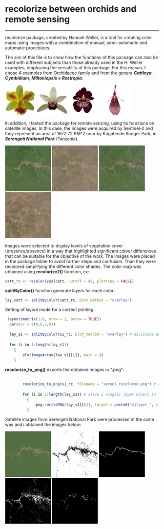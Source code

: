 
# recolorize between orchids and remote sensing
***

recolorize package, created by Hannah Weller, is a tool for creating color maps using images with 
a combination of manual, semi-automatic and automatic procedures.

The aim of this file is to show how the functions of this package can also be used with 
different subjects than those already used in the H. Weller examples, emphasing the versatility
of this package.
For this reason, I chose 4 examples from Orchidacee family and from the genera
***Cattleya***, ***Cymbidium***, ***Miltoniopsis*** e ***Restrepia***.


<img src="https://github.com/VincenzoBusiello/recolorize/blob/main/images/cattleya.png?raw=true" width="100px">  <img src="https://github.com/VincenzoBusiello/recolorize/blob/main/images/cymbidium.png?raw=true" width="100px">  <img src="https://github.com/VincenzoBusiello/recolorize/blob/main/images/miltoniopsis.png?raw=true" width="100px">  <img src="https://github.com/VincenzoBusiello/recolorize/blob/main/images/restrepia.png?raw=true" width="100px">


In addition, I tested the package for remote sensing, using its functions on satellite images. 
In this case, the images were acquired by Sentinel-2 and they represent an area of 1972.72 KM^2
near by Kagatende Ranger Park, in ***Serengeti National Park*** (Tanzania). 

<img src="https://github.com/VincenzoBusiello/recolorize/blob/main/images/serengeti/seren_02012020.png?raw=true" width="150px"> <img src="https://github.com/VincenzoBusiello/recolorize/blob/main/images/serengeti/seren_18092020.png?raw=true" width="150px"> <img src="https://github.com/VincenzoBusiello/recolorize/blob/main/images/serengeti/seren_15022021.png?raw=true" width="150px"> <img src="https://github.com/VincenzoBusiello/recolorize/blob/main/images/serengeti/seren_24082021.png?raw=true" width="150px">

Images were selected to display levels of vegetation cover (presence/absence) in a way that highlighted significant colour differences
that can be suitable for the objective of the work.
The images were placed in the package folder to avoid further steps and confusion.
Than they were recolored simplifying the different color shades. 
The color map was obtained using **recolorize2()** function, ex:

```R
catt_rc <- recolorize2(catt, cutoff = 45, plotting = FALSE)
```

**splitByColor()** function generate layers for each color:

```R
lay_catt <- splitByColor(catt_rc, plot_method = "overlay")
```

Setting of layout mode for a correct printing:

```R
 layout(matrix(1:8, nrow = 2, byrow = TRUE))
  par(mar = c(0,0,2,0))

  lay_s1 <- splitByColor(s1_rc, plot_method = "overlay") # divisione della mappa di colore in singoli layer che vengono confrontati con gli speculari binari

  for (i in 1:length(lay_s1))
    {
        plotImageArray(lay_s1[[i]], main = i)
    }
```
**recolorize_to_png()** exports the obtained images in ".png":

```R

        recolorize_to_png(s1_rc, filename = "seren1_recolored.png") # crea un file .png dell'immagine ricolorata

        for (i in 1:length(lay_s1)) # salva i singoli layer binari in formato .png
          {
              png::writePNG(lay_s1[[i]], target = paste0("s1layer_", i, ".png"))
          }

```

Satellite images from Serengeti National Park were processed in the same way and i obtained the images below:

<img src="https://github.com/VincenzoBusiello/recolorize/blob/main/images/serengeti/seren1_recolored.png?raw=true" width="150px"> <img src="https://github.com/VincenzoBusiello/recolorize/blob/main/images/serengeti/s1layer_1.png?raw=true" width="150px"> <img src="https://github.com/VincenzoBusiello/recolorize/blob/main/images/serengeti/s1layer_2.png?raw=true" width="150px"> <img src="https://github.com/VincenzoBusiello/recolorize/blob/main/images/serengeti/s1layer_3.png?raw=true" width="150px"> <img src="https://github.com/VincenzoBusiello/recolorize/blob/main/images/serengeti/s1layer_4.png?raw=true" width="150px">
